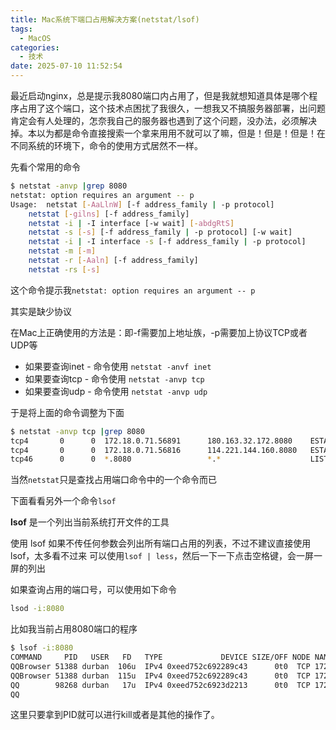 ```yaml
---
title: Mac系统下端口占用解决方案(netstat/lsof)
tags:
  - MacOS
categories:
  - 技术
date: 2025-07-10 11:52:54
---
```


最近启动nginx，总是提示我8080端口内占用了，但是我就想知道具体是哪个程序占用了这个端口，这个技术点困扰了我很久，一想我又不搞服务器部署，出问题肯定会有人处理的，怎奈我自己的服务器也遇到了这个问题，没办法，必须解决掉。本以为都是命令直接搜索一个拿来用用不就可以了嘛，但是！但是！但是！在不同系统的环境下，命令的使用方式居然不一样。

先看个常用的命令

```bash
$ netstat -anvp |grep 8080
netstat: option requires an argument -- p
Usage:	netstat [-AaLlnW] [-f address_family | -p protocol]
	netstat [-gilns] [-f address_family]
	netstat -i | -I interface [-w wait] [-abdgRtS]
	netstat -s [-s] [-f address_family | -p protocol] [-w wait]
	netstat -i | -I interface -s [-f address_family | -p protocol]
	netstat -m [-m]
	netstat -r [-Aaln] [-f address_family]
	netstat -rs [-s]
```

这个命令提示我`netstat: option requires an argument -- p`

其实是缺少协议

在Mac上正确使用的方法是：即-f需要加上地址族，-p需要加上协议TCP或者UDP等

* 如果要查询inet - 命令使用 `netstat -anvf inet`
* 如果要查询tcp - 命令使用 `netstat -anvp tcp`
* 如果要查询udp - 命令使用 `netstat -anvp udp`

于是将上面的命令调整为下面

```bash
$ netstat -anvp tcp |grep 8080
tcp4       0      0  172.18.0.71.56891      180.163.32.172.8080    ESTABLISHED 262144 131920  51388      0
tcp4       0      0  172.18.0.71.56816      114.221.144.160.8080   ESTABLISHED 262144 131072  98268      0
tcp46      0      0  *.8080                 *.*                    LISTEN      131072 131072  45216      0
```

当然`netstat`只是查找占用端口命令中的一个命令而已

下面看看另外一个命令`lsof`

**lsof** 是一个列出当前系统打开文件的工具

使用 lsof 如果不传任何参数会列出所有端口占用的列表，不过不建议直接使用lsof，太多看不过来 可以使用`lsof | less`，然后一下一下点击空格键，会一屏一屏的列出

如果查询占用的端口号，可以使用如下命令

```bash
lsod -i:8080
```

比如我当前占用8080端口的程序

```bash
$ lsof -i:8080
COMMAND     PID   USER   FD   TYPE             DEVICE SIZE/OFF NODE NAME
QQBrowser 51388 durban  106u  IPv4 0xeed752c692289c43      0t0  TCP 172.18.0.71:56891->180.163.32.172:http-alt (ESTABLISHED)
QQBrowser 51388 durban  115u  IPv4 0xeed752c692289c43      0t0  TCP 172.18.0.71:56891->180.163.32.172:http-alt (ESTABLISHED)
QQ        98268 durban   17u  IPv4 0xeed752c6923d2213      0t0  TCP 172.18.0.71:56816->114.221.144.160:http-alt (ESTABLISHED)
QQ
```

这里只要拿到PID就可以进行kill或者是其他的操作了。
